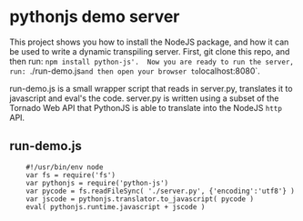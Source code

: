 pythonjs demo server
===========================

This project shows you how to install the NodeJS package, and how it can be used to write a dynamic transpiling server.  First, git clone this repo, and then run: `npm install python-js'.  Now you are ready to run the server, run: `./run-demo.js` and then open your browser to `localhost:8080`.

run-demo.js is a small wrapper script that reads in server.py, translates it to javascript and eval's the code.  server.py is written using a subset of the Tornado Web API that PythonJS is able to translate into the NodeJS `http` API.

run-demo.js
-----------

```
	#!/usr/bin/env node
	var fs = require('fs')
	var pythonjs = require('python-js')
	var pycode = fs.readFileSync( './server.py', {'encoding':'utf8'} )
	var jscode = pythonjs.translator.to_javascript( pycode )
	eval( pythonjs.runtime.javascript + jscode )

```